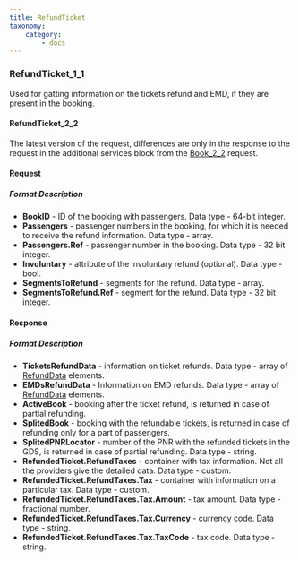 ```yaml
---
title: RefundTicket
taxonomy:
    category:
        - docs
---
```


### RefundTicket_1_1

Used for gatting information on the tickets refund and EMD, if they are present in the booking.

#### RefundTicket_2_2

The latest version of the request, differences are only in the response to the request in the additional services block from the [Book_2_2](/avia/request/bookflight) request.

#### Request

##### Format Description

- **BookID** - ID of the booking with passengers. Data type - 64-bit integer.
- **Passengers** - passenger numbers in the booking, for which it is needed to receive the refund information. Data type - array.
- **Passengers.Ref** -  passenger number in the booking. Data type - 32 bit integer.
- **Involuntary** - attribute of the involuntary refund (optional). Data type - bool.
- **SegmentsToRefund** - segments for the refund. Data type - array.
- **SegmentsToRefund.Ref** - segment for the refund. Data type - 32 bit integer.

#### Response

##### Format Description

- **TicketsRefundData** - information on ticket refunds. Data type - array of [RefundData](/avia/common/refunddata) elements.
- **EMDsRefundData** - Information on EMD refunds. Data type - array of [RefundData](/avia/common/refunddata) elements.
- **ActiveBook** - booking after the ticket refund, is returned in case of partial refunding.
- **SplitedBook** - booking with the refundable tickets, is returned in case of refunding only for a part of passengers.
- **SplitedPNRLocator** - number of the PNR with the refunded tickets in the GDS, is returned in case of partial refunding. Data type - string.
- **RefundedTicket.RefundTaxes** - container with tax information. Not all the providers give the detailed data. Data type - custom.
- **RefundedTicket.RefundTaxes.Tax** - container with information on a particular tax. Data type - custom.
- **RefundedTicket.RefundTaxes.Tax.Amount** - tax amount. Data type - fractional number.
- **RefundedTicket.RefundTaxes.Tax.Currency** - currency code. Data type - string.
- **RefundedTicket.RefundTaxes.Tax.TaxCode** - tax code. Data type - string.
